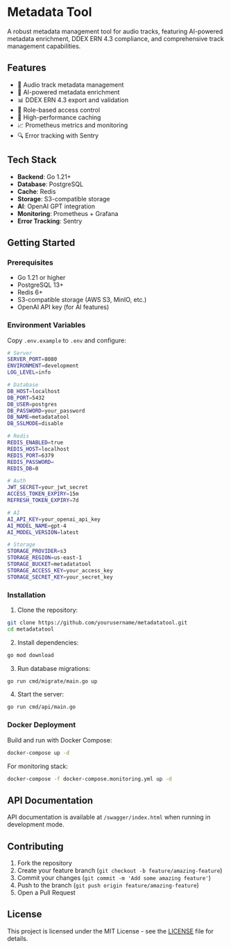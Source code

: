 # Metadata Tool

A robust metadata management tool for audio tracks, featuring AI-powered metadata enrichment, DDEX ERN 4.3 compliance, and comprehensive track management capabilities.

## Features

- 🎵 Audio track metadata management
- 🤖 AI-powered metadata enrichment
- 📊 DDEX ERN 4.3 export and validation
- 🔐 Role-based access control
- 🚀 High-performance caching
- 📈 Prometheus metrics and monitoring
- 🔍 Error tracking with Sentry

## Tech Stack

- **Backend**: Go 1.21+
- **Database**: PostgreSQL
- **Cache**: Redis
- **Storage**: S3-compatible storage
- **AI**: OpenAI GPT integration
- **Monitoring**: Prometheus + Grafana
- **Error Tracking**: Sentry

## Getting Started

### Prerequisites

- Go 1.21 or higher
- PostgreSQL 13+
- Redis 6+
- S3-compatible storage (AWS S3, MinIO, etc.)
- OpenAI API key (for AI features)

### Environment Variables

Copy `.env.example` to `.env` and configure:

```bash
# Server
SERVER_PORT=8080
ENVIRONMENT=development
LOG_LEVEL=info

# Database
DB_HOST=localhost
DB_PORT=5432
DB_USER=postgres
DB_PASSWORD=your_password
DB_NAME=metadatatool
DB_SSLMODE=disable

# Redis
REDIS_ENABLED=true
REDIS_HOST=localhost
REDIS_PORT=6379
REDIS_PASSWORD=
REDIS_DB=0

# Auth
JWT_SECRET=your_jwt_secret
ACCESS_TOKEN_EXPIRY=15m
REFRESH_TOKEN_EXPIRY=7d

# AI
AI_API_KEY=your_openai_api_key
AI_MODEL_NAME=gpt-4
AI_MODEL_VERSION=latest

# Storage
STORAGE_PROVIDER=s3
STORAGE_REGION=us-east-1
STORAGE_BUCKET=metadatatool
STORAGE_ACCESS_KEY=your_access_key
STORAGE_SECRET_KEY=your_secret_key
```

### Installation

1. Clone the repository:
```bash
git clone https://github.com/yourusername/metadatatool.git
cd metadatatool
```

2. Install dependencies:
```bash
go mod download
```

3. Run database migrations:
```bash
go run cmd/migrate/main.go up
```

4. Start the server:
```bash
go run cmd/api/main.go
```

### Docker Deployment

Build and run with Docker Compose:

```bash
docker-compose up -d
```

For monitoring stack:

```bash
docker-compose -f docker-compose.monitoring.yml up -d
```

## API Documentation

API documentation is available at `/swagger/index.html` when running in development mode.

## Contributing

1. Fork the repository
2. Create your feature branch (`git checkout -b feature/amazing-feature`)
3. Commit your changes (`git commit -m 'Add some amazing feature'`)
4. Push to the branch (`git push origin feature/amazing-feature`)
5. Open a Pull Request

## License

This project is licensed under the MIT License - see the [LICENSE](LICENSE) file for details. 